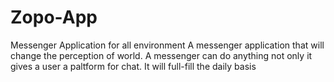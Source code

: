 # Zopo-App
Messenger Application for all environment
A messenger application that will change the perception of world. A messenger can do anything not only it gives a user a paltform for chat.
It will full-fill the daily basis
